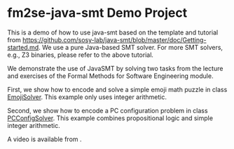 # fm2se-java-smt Demo Project

This is a demo of how to use java-smt based on the template and tutorial from https://github.com/sosy-lab/java-smt/blob/master/doc/Getting-started.md. We use a pure Java-based SMT solver. For more SMT solvers, e.g., Z3 binaries, please refer to the above tutorial.

We demonstrate the use of JavaSMT by solving two tasks from the lecture and exercises of the Formal Methods for Software Engineering module.

First, we show how to encode and solve a simple emoji math puzzle in class [EmojiSolver](src/main/java/de/buw/fm4se/java_smt/EmojiSolver.java). This example only uses integer arithmetic.

Second, we show how to encode a PC configuration problem in class [PCConfigSolver](src/main/java/de/buw/fm4se/java_smt/PCConfigSolver.java). This example combines propositional logic and simple integer arithmetic.

A video is available from .
